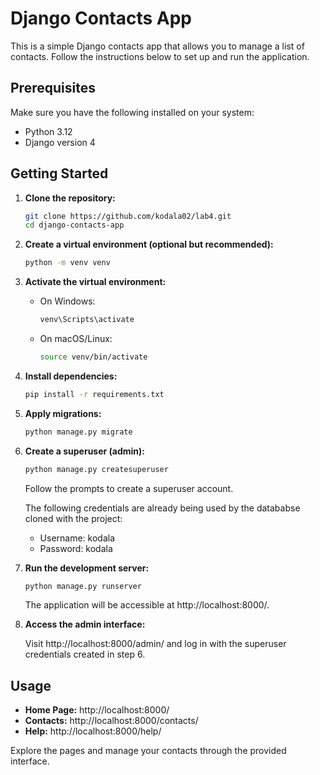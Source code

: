 # Django Contacts App

This is a simple Django contacts app that allows you to manage a list of contacts. Follow the instructions below to set up and run the application.

## Prerequisites

Make sure you have the following installed on your system:

- Python 3.12
- Django version 4

## Getting Started

1. **Clone the repository:**

   ```bash
   git clone https://github.com/kodala02/lab4.git
   cd django-contacts-app
   ```

2. **Create a virtual environment (optional but recommended):**

   ```bash
   python -m venv venv
   ```

3. **Activate the virtual environment:**

   - On Windows:

     ```bash
     venv\Scripts\activate
     ```

   - On macOS/Linux:

     ```bash
     source venv/bin/activate
     ```

4. **Install dependencies:**

   ```bash
   pip install -r requirements.txt
   ```

5. **Apply migrations:**

   ```bash
   python manage.py migrate
   ```

6. **Create a superuser (admin):**

   ```bash
   python manage.py createsuperuser
   ```

   Follow the prompts to create a superuser account.

   The following credentials are already being used by the datababse cloned with the project:

   - Username: kodala
   - Password: kodala

7. **Run the development server:**

   ```bash
   python manage.py runserver
   ```

   The application will be accessible at http://localhost:8000/.

8. **Access the admin interface:**

   Visit http://localhost:8000/admin/ and log in with the superuser credentials created in step 6.

## Usage

- **Home Page:** http://localhost:8000/
- **Contacts:** http://localhost:8000/contacts/
- **Help:** http://localhost:8000/help/

Explore the pages and manage your contacts through the provided interface.

```

```
